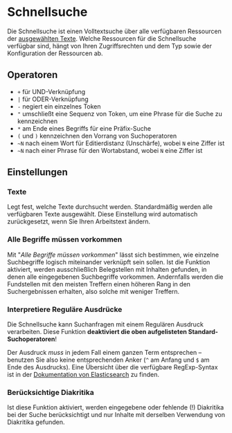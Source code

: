# Schnellsuche

Die Schnellsuche ist einen Volltextsuche über alle verfügbaren Ressourcen der [ausgewählten Texte](#texte). Welche Ressourcen für die Schnellsuche verfügbar sind, hängt von Ihren Zugriffsrechten und dem Typ sowie der Konfiguration der Ressourcen ab.

## Operatoren

- `+` für UND-Verknüpfung
- `|` für ODER-Verknüpfung
- `-` negiert ein einzelnes Token
- `"` umschließt eine Sequenz von Token, um eine Phrase für die Suche zu kennzeichnen
- `*` am Ende eines Begriffs für eine Präfix-Suche
- `(` und `)` kennzeichnen den Vorrang von Suchoperatoren
- `~N` nach einem Wort für Editierdistanz (Unschärfe), wobei `N` eine Ziffer ist
- `~N` nach einer Phrase für den Wortabstand, wobei `N` eine Ziffer ist

## Einstellungen

### Texte
Legt fest, welche Texte durchsucht werden. Standardmäßig werden alle verfügbaren Texte ausgewählt. Diese Einstellung wird automatisch zurückgesetzt, wenn Sie Ihren Arbeitstext ändern.

### Alle Begriffe müssen vorkommen
Mit "_Alle Begriffe müssen vorkommen_" lässt sich bestimmen, wie einzelne Suchbegriffe logisch miteinander verknüpft sein sollen. Ist die Funktion aktiviert, werden ausschließlich Belegstellen mit Inhalten gefunden, in denen alle eingegebenen Suchbegriffe vorkommen. Andernfalls werden die Fundstellen mit den meisten Treffern einen höheren Rang in den Suchergebnissen erhalten, also solche mit weniger Treffern.

### Interpretiere Reguläre Ausdrücke
Die Schnellsuche kann Suchanfragen mit einem Regulären Ausdruck verarbeiten. Diese Funktion **deaktiviert die oben aufgelisteten Standard-Suchoperatoren**!

Der Ausdruck _muss_ in jedem Fall einem ganzen Term entsprechen – benutzen Sie also keine entsprechenden Anker (`^` am Anfang und `$` am Ende des Ausdrucks). Eine Übersicht über die verfügbare RegExp-Syntax ist in der [Dokumentation von Elasticsearch](https://www.elastic.co/guide/en/elasticsearch/reference/current/regexp-syntax.html) zu finden.

### Berücksichtige Diakritika
Ist diese Funktion aktiviert, werden eingegebene oder fehlende (!) Diakritika bei der Suche berücksichtigt und nur Inhalte mit derselben Verwendung von Diakritika gefunden.
